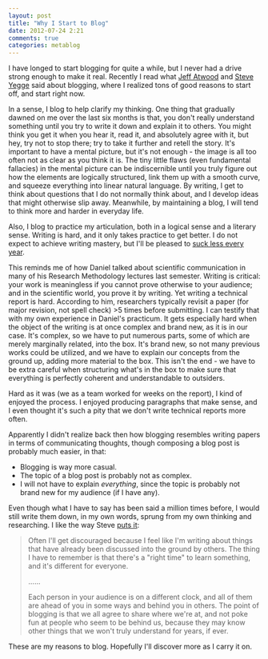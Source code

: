 ```yaml
---
layout: post
title: "Why I Start to Blog"
date: 2012-07-24 2:21
comments: true
categories: metablog
---
```


I have longed to start blogging for quite a while, but I never had a drive strong enough to make it real. Recently I read what [Jeff Atwood](http://www.codinghorror.com/blog/2012/07/coding-horror-the-book.html) and [Steve Yegge](https://sites.google.com/site/steveyegge2/you-should-write-blogs) said about blogging, where I realized tons of good reasons to start off, and start right now.

In a sense, I blog to help clarify my thinking. One thing that gradually dawned on me over the last six months is that, you don't really understand something until you try to write it down and explain it to others. You might think you get it when you hear it, read it, and absolutely agree with it, but hey, try not to stop there; try to take it further and retell the story. It's important to have a mental picture, but it's not enough - the image is all too often not as clear as you think it is. The tiny little flaws (even fundamental fallacies) in the mental picture can be indiscernible until you truly figure out how the elements are logically structured, link them up with a smooth curve, and squeeze everything into linear natural language. By writing, I get to think about questions that I do not normally think about, and I develop ideas that might otherwise slip away. Meanwhile, by maintaining a blog, I will tend to think more and harder in everyday life.

Also, I blog to practice my articulation, both in a logical sense and a literary sense. Writing is hard, and it only takes practice to get better. I do not expect to achieve writing mastery, but I'll be pleased to [suck less every year](http://www.codinghorror.com/blog/2006/03/sucking-less-every-year.html).

<!-- more -->

This reminds me of how Daniel talked about scientific communication in many of his Research Methodology lectures last semester. Writing is critical: your work is meaningless if you cannot prove otherwise to your audience; and in the scientific world, you prove it by writing. Yet writing a technical report is hard. According to him, researchers typically revisit a paper (for major revision, not spell check) >5 times before submitting. I can testify that with my own experience in Daniel's practicum. It gets especially hard when the object of the writing is at once complex and brand new, as it is in our case. It's complex, so we have to put numerous parts, some of which are merely marginally related, into the box. It's brand new, so not many previous works could be utilized, and we have to explain our concepts from the ground up, adding more material to the box. This isn't the end - we have to be extra careful when structuring what's in the box to make sure that everything is perfectly coherent and understandable to outsiders.

Hard as it was (we as a team worked for weeks on the report), I kind of enjoyed the process. I enjoyed producing paragraphs that make sense, and I even thought it's such a pity that we don't write technical reports more often.

Apparently I didn't realize back then how blogging resembles writing papers in terms of communicating thoughts, though composing a blog post is probably much easier, in that:

* Blogging is way more casual.
* The topic of a blog post is probably not as complex.
* I will not have to explain _everything_, since the topic is probably not brand new for my audience (if I have any).

Even though what I have to say has been said a million times before, I would still write them down, in my own words, sprung from my own thinking and researching. I like the way Steve [puts it](https://sites.google.com/site/steveyegge2/you-should-write-blogs):

> Often I'll get discouraged because I feel like I'm writing about things that have already been discussed into the ground by others. The thing I have to remember is that there's a "right time" to learn something, and it's different for everyone.
>
> ......
>
> Each person in your audience is on a different clock, and all of them are ahead of you in some ways and behind you in others. The point of blogging is that we all agree to share where we're at, and not poke fun at people who seem to be behind us, because they may know other things that we won't truly understand for years, if ever.

These are my reasons to blog. Hopefully I'll discover more as I carry it on.
